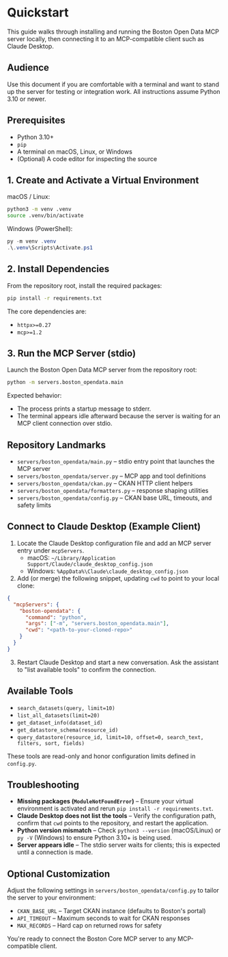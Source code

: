 # Quickstart

This guide walks through installing and running the Boston Open Data MCP server locally, then connecting it to an MCP-compatible client such as Claude Desktop.

## Audience

Use this document if you are comfortable with a terminal and want to stand up the server for testing or integration work. All instructions assume Python 3.10 or newer.

## Prerequisites

- Python 3.10+
- `pip`
- A terminal on macOS, Linux, or Windows
- (Optional) A code editor for inspecting the source

## 1. Create and Activate a Virtual Environment

macOS / Linux:

```bash
python3 -m venv .venv
source .venv/bin/activate
```

Windows (PowerShell):

```powershell
py -m venv .venv
.\.venv\Scripts\Activate.ps1
```

## 2. Install Dependencies

From the repository root, install the required packages:

```bash
pip install -r requirements.txt
```

The core dependencies are:

- `httpx>=0.27`
- `mcp>=1.2`

## 3. Run the MCP Server (stdio)

Launch the Boston Open Data MCP server from the repository root:

```bash
python -m servers.boston_opendata.main
```

Expected behavior:

- The process prints a startup message to stderr.
- The terminal appears idle afterward because the server is waiting for an MCP client connection over stdio.

## Repository Landmarks

- `servers/boston_opendata/main.py` – stdio entry point that launches the MCP server
- `servers/boston_opendata/server.py` – MCP app and tool definitions
- `servers/boston_opendata/ckan.py` – CKAN HTTP client helpers
- `servers/boston_opendata/formatters.py` – response shaping utilities
- `servers/boston_opendata/config.py` – CKAN base URL, timeouts, and safety limits

## Connect to Claude Desktop (Example Client)

1. Locate the Claude Desktop configuration file and add an MCP server entry under `mcpServers`.
   - macOS: `~/Library/Application Support/Claude/claude_desktop_config.json`
   - Windows: `%AppData%\Claude\claude_desktop_config.json`
2. Add (or merge) the following snippet, updating `cwd` to point to your local clone:

```json
{
  "mcpServers": {
    "boston-opendata": {
      "command": "python",
      "args": ["-m", "servers.boston_opendata.main"],
      "cwd": "<path-to-your-cloned-repo>"
    }
  }
}
```

3. Restart Claude Desktop and start a new conversation. Ask the assistant to "list available tools" to confirm the connection.

## Available Tools

- `search_datasets(query, limit=10)`
- `list_all_datasets(limit=20)`
- `get_dataset_info(dataset_id)`
- `get_datastore_schema(resource_id)`
- `query_datastore(resource_id, limit=10, offset=0, search_text, filters, sort, fields)`

These tools are read-only and honor configuration limits defined in `config.py`.

## Troubleshooting

- **Missing packages (`ModuleNotFoundError`)** – Ensure your virtual environment is activated and rerun `pip install -r requirements.txt`.
- **Claude Desktop does not list the tools** – Verify the configuration path, confirm that `cwd` points to the repository, and restart the application.
- **Python version mismatch** – Check `python3 --version` (macOS/Linux) or `py -V` (Windows) to ensure Python 3.10+ is being used.
- **Server appears idle** – The stdio server waits for clients; this is expected until a connection is made.

## Optional Customization

Adjust the following settings in `servers/boston_opendata/config.py` to tailor the server to your environment:

- `CKAN_BASE_URL` – Target CKAN instance (defaults to Boston's portal)
- `API_TIMEOUT` – Maximum seconds to wait for CKAN responses
- `MAX_RECORDS` – Hard cap on returned rows for safety

You're ready to connect the Boston Core MCP server to any MCP-compatible client.
